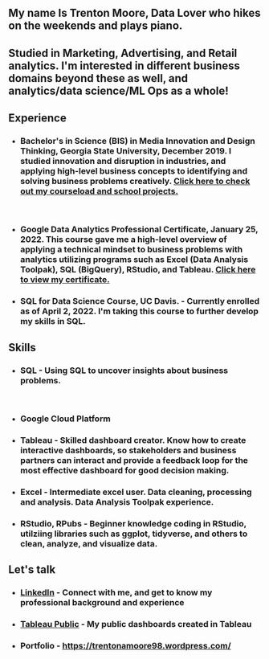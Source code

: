 ## My name Is Trenton Moore, Data Lover who hikes on the weekends and plays piano.

## Studied in Marketing, Advertising, and Retail analytics. I'm interested in different business domains beyond these as well, and analytics/data science/ML Ops as a whole!

## Experience
* ### **Bachelor's in Science (BIS) in Media Innovation and Design Thinking, Georgia State University, December 2019.** I studied innovation and disruption in industries, and applying high-level business concepts to identifying and solving business problems creatively. [Click here to check out my courseload and school projects.](https://wordpress.com/page/trentonamoore98.wordpress.com/235)
&nbsp;


* ### **Google Data Analytics Professional Certificate, January 25, 2022.** This course gave me a high-level overview of applying a technical mindset to business problems with analytics utilizing programs such as Excel (Data Analysis Toolpak), SQL (BigQuery), RStudio, and Tableau. [Click here to view my certificate.](https://trentonamoore98.wordpress.com/google-data-analytics-certificate-learning-log-trenton-moore/)
* ### **SQL for Data Science Course, UC Davis.** - Currently enrolled as of April 2, 2022. I'm taking this course to further develop my skills in SQL. 


## Skills

* ### **SQL** - Using SQL to uncover insights about business problems.
&nbsp;


* ### **Google Cloud Platform**

* ### **Tableau** - Skilled dashboard creator. Know how to create interactive dashboards, so stakeholders and business partners can interact and provide a feedback loop for the most effective dashboard for good decision making.
* ### **Excel** - Intermediate excel user. Data cleaning, processing and analysis. Data Analysis Toolpak experience. 
* ### **RStudio, RPubs** - Beginner knowledge coding in RStudio, utilziing libraries such as ggplot, tidyverse, and others to clean, analyze, and visualize data. 


## Let's talk

* ### [LinkedIn](https://www.linkedin.com/in/tmtrentmoore/) - Connect with me, and get to know my professional background and experience
* ### [Tableau Public](https://public.tableau.com/profile/trenton.moore4482#!/?newProfile=&activeTab=0) - My public dashboards created in Tableau
* ### Portfolio - https://trentonamoore98.wordpress.com/




